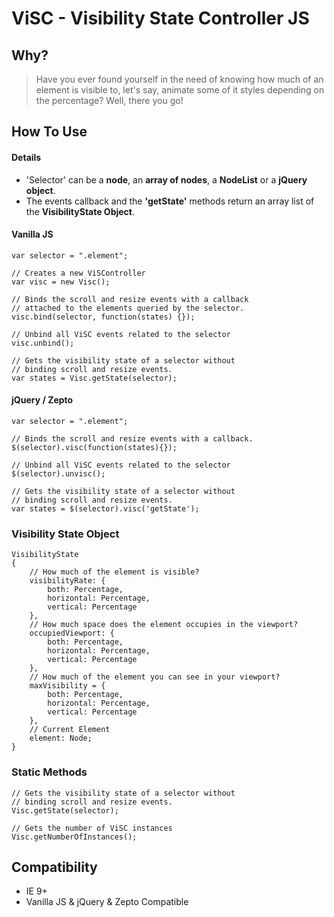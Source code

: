 # ViSC - Visibility State Controller JS

## Why?
> Have you ever found yourself in the need of knowing how much of an element is visible to, let's say, animate some of it styles depending on the percentage? Well, there you go!

## How To Use

#### Details
- 'Selector' can be a **node**, an **array of nodes**, a **NodeList** or a **jQuery object**.
- The events callback and the **'getState'** methods return an array list of the **VisibilityState Object**.

#### Vanilla JS
````
var selector = ".element";

// Creates a new ViSController
var visc = new Visc();

// Binds the scroll and resize events with a callback
// attached to the elements queried by the selector.
visc.bind(selector, function(states) {});

// Unbind all ViSC events related to the selector
visc.unbind();

// Gets the visibility state of a selector without
// binding scroll and resize events. 
var states = Visc.getState(selector);
````

#### jQuery / Zepto
````
var selector = ".element";

// Binds the scroll and resize events with a callback.
$(selector).visc(function(states){});

// Unbind all ViSC events related to the selector
$(selector).unvisc();

// Gets the visibility state of a selector without
// binding scroll and resize events. 
var states = $(selector).visc('getState');
````

### Visibility State Object
````
VisibilityState
{
	// How much of the element is visible?
	visibilityRate: { 
		both: Percentage, 
		horizontal: Percentage,
		vertical: Percentage
	},
	// How much space does the element occupies in the viewport?
	occupiedViewport: { 
		both: Percentage, 
		horizontal: Percentage,
		vertical: Percentage
	},
	// How much of the element you can see in your viewport?
	maxVisibility = { 
		both: Percentage, 
		horizontal: Percentage,
		vertical: Percentage
	},
	// Current Element
	element: Node;
}
````
### Static Methods
````
// Gets the visibility state of a selector without
// binding scroll and resize events. 
Visc.getState(selector);

// Gets the number of ViSC instances 
Visc.getNumberOfInstances();
````

## Compatibility 
- IE 9+
- Vanilla JS & jQuery & Zepto Compatible
